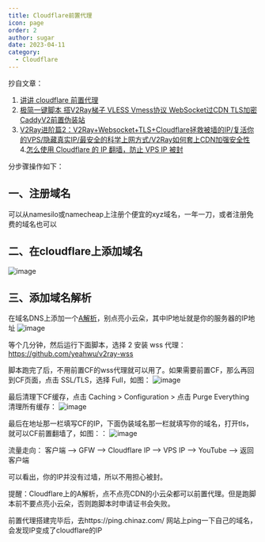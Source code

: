```yaml
---
title: Cloudflare前置代理
icon: page
order: 2
author: sugar
date: 2023-04-11
category:
  - Cloudflare
---
```


抄自文章：
1. [讲讲 cloudflare 前置代理](https://1024.day/d/1916)
2. [极简一键脚本 搭V2Ray梯子 VLESS Vmess协议 WebSocket过CDN TLS加密 CaddyV2前置伪装站](https://zelikk.blogspot.com/2022/11/v2ray-vless-vmess-websocket-cdn-tls-caddy-v2.html)
3. [V2Ray进阶篇2：V2Ray+Websocket+TLS+Cloudflare拯救被墙的IP/复活你的VPS/隐藏真实IP/最安全的科学上网方式/V2Ray如何套上CDN加强安全性](https://www.youtube.com/watch?v=-GH7DOlqe-M&list=PL0Pw9DJ6tFccYs-V98oAGTKn2OETGdt7Q&index=20&pp=gAQBiAQB)
4.[怎么使用 Cloudflare 的 IP 翻墙，防止 VPS IP 被封](https://1024.day/d/1632)

分步骤操作如下：
## 一、注册域名
可以从namesilo或namecheap上注册个便宜的xyz域名，一年一刀，或者注册免费的域名也可以

## 二、在cloudflare上添加域名
![image](https://user-images.githubusercontent.com/36230752/230614236-1888a30c-3ee4-4d96-973c-39b1cb2176d6.png)


## 三、添加域名解析
在域名DNS上添加一个[A解析](https://zh.wikipedia.org/zh-cn/DNS%E8%AE%B0%E5%BD%95%E7%B1%BB%E5%9E%8B%E5%88%97%E8%A1%A8)，别点亮小云朵，其中IP地址就是你的服务器的IP地址
![image](https://user-images.githubusercontent.com/36230752/230613407-34d56d5b-b594-4f4e-b95f-0eef6262ea25.png)

等个几分钟，然后运行下面脚本，选择 2 安装 wss 代理：https://github.com/yeahwu/v2ray-wss

脚本跑完了后，不用前置CF的wss代理就可以用了。如果需要前置CF，那么再回到CF页面，点击 SSL/TLS，选择 Full，如图：
![image](https://user-images.githubusercontent.com/36230752/230613811-29dc5960-1d55-4648-930a-266456e84912.png)

最后清理下CF缓存，点击 Caching > Configuration > 点击 Purge Everything 清理所有缓存：
![image](https://user-images.githubusercontent.com/36230752/230613855-75e89ee0-ab02-4f6b-ad7d-2b52910d19a9.png)

最后在地址那一栏填写CF的IP，下面伪装域名那一栏就填写你的域名，打开tls，就可以CF前置翻墙了，如图：：
![image](https://user-images.githubusercontent.com/36230752/230613997-2cc454e0-8f4a-442c-9b43-26a1bbea7afc.png)

流量走向：
客户端 –> GFW –> Cloudflare IP –> VPS IP –> YouTube –> 返回客户端

可以看出，你的IP并没有过墙，所以不用担心被封。

提醒：Cloudflare上的A解析，点不点亮CDN的小云朵都可以前置代理。但是跑脚本前不要点亮小云朵，否则跑脚本时申请证书会失败。

前置代理搭建完毕后，去https://ping.chinaz.com/ 网站上ping一下自己的域名，会发现IP变成了cloudflare的IP
